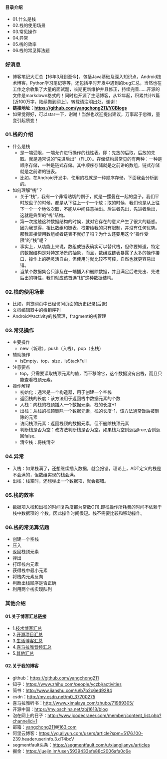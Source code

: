 #### 目录介绍
- 01.什么是栈
- 02.栈的使用场景
- 03.常见操作
- 04.异常
- 05.栈的效率
- 06.栈的常见算法题





### 好消息
- 博客笔记大汇总【16年3月到至今】，包括Java基础及深入知识点，Android技术博客，Python学习笔记等等，还包括平时开发中遇到的bug汇总，当然也在工作之余收集了大量的面试题，长期更新维护并且修正，持续完善……开源的文件是markdown格式的！同时也开源了生活博客，从12年起，积累共计N篇[近100万字，陆续搬到网上]，转载请注明出处，谢谢！
- **链接地址：https://github.com/yangchong211/YCBlogs**
- 如果觉得好，可以star一下，谢谢！当然也欢迎提出建议，万事起于忽微，量变引起质变！




### 01.栈的介绍
- 什么是栈
    - 是一端受限，一端允许进行操作的线性表。即：先放的后取，后放的先取。就是通常说的“先进后出”（FILO）。存储结构最常见的有两种：一种是顺序存储，一种是链式存储。其中顺序存储就是之前讲的数组，链式存储就是之前讲的链表。
    - 比如，在Android开发中，使用的栈就是一种顺序存储，下面我会分析到的。
- 如何理解“栈”？
    - 关于“栈”，我有一个非常贴切的例子，就是一摞叠在一起的盘子。我们平时放盘子的时候，都是从下往上一个一个放；取的时候，我们也是从上往下一个一个地依次取，不能从中间任意抽出。后进者先出，先进者后出，这就是典型的“栈”结构。
    - 第一次接触这种数据结构的时候，就对它存在的意义产生了很大的疑惑。因为我觉得，相比数组和链表，栈带给我的只有限制，并没有任何优势。那我直接使用数组或者链表不就好了吗？为什么还要用这个“操作受限”的“栈”呢？
    - 事实上，从功能上来说，数组或链表确实可以替代栈，但你要知道，特定的数据结构是对特定场景的抽象，而且，数组或链表暴露了太多的操作接口，操作上的确灵活自由，但使用时就比较不可控，自然也就更容易出错。
    - 当某个数据集合只涉及在一端插入和删除数据，并且满足后进先出、先进后出的特性，我们就应该首选“栈”这种数据结构。





### 02.栈的使用场景
- 比如，浏览网页中已经访问页面的历史纪录(后退)
- 文档编辑器中的撤销序列
- Android中activity的栈管理，fragment的栈管理


### 03.常见操作
- 主要操作
    - new（新建），push（入栈），pop（出栈）
- 辅助操作
    - isEmpty，top，size，isStackFull
- 注意要点
    - top，只需要读取栈顶元素的值，而不移除它，这个数据没有出栈，而且只能查看栈顶元素。
- 操作解释
    - 初始化：通常是一个构造器，用于创建一个空栈
    - 返回栈的长度：该方法用于返回栈中数据元素的个数
    - 入栈：向栈的栈顶插入一个数据元素，栈的长度+1
    - 出栈：从栈的栈顶删除一个数据元素，栈的长度-1，该方法通常饭后被删除的元素
    - 访问栈顶元素：返回栈顶的数据元素，但不删除栈顶元素
    - 判断栈是否为空：改方法判断栈是否为空，如果栈为空则返回true,否则返回false.
    - 清空栈：将栈清空



### 04.异常
- 入栈：如果栈满了，还想继续插入数据，就会报错，理论上，ADT定义的栈是不会满的，但数组实现的栈会满。
- 出栈：栈空时，还想弹出一个数据项，就会报错。


### 05.栈的效率
- 数据项入栈和出栈的时间复杂度都为常数O(1),即栈操作所耗费的时间不依赖于栈中数据项的 个数，因此操作时间很短。栈不需要比较和移动操作。



### 06.栈的常见算法题
- 创建一个空栈
- 压入
- 返回栈顶元素
- 弹出
- 打印栈内元素
- 获得栈中最小元素
- 将栈内元素反向
- 判断出栈顺序是否正确
- 利用两个栈实现队列





### 其他介绍
#### 01.关于博客汇总链接
- 1.[技术博客汇总](https://www.jianshu.com/p/614cb839182c)
- 2.[开源项目汇总](https://blog.csdn.net/m0_37700275/article/details/80863574)
- 3.[生活博客汇总](https://blog.csdn.net/m0_37700275/article/details/79832978)
- 4.[喜马拉雅音频汇总](https://www.jianshu.com/p/f665de16d1eb)
- 5.[其他汇总](https://www.jianshu.com/p/53017c3fc75d)



#### 02.关于我的博客
- github：https://github.com/yangchong211
- 知乎：https://www.zhihu.com/people/yczbj/activities
- 简书：http://www.jianshu.com/u/b7b2c6ed9284
- csdn：http://my.csdn.net/m0_37700275
- 喜马拉雅听书：http://www.ximalaya.com/zhubo/71989305/
- 开源中国：https://my.oschina.net/zbj1618/blog
- 泡在网上的日子：http://www.jcodecraeer.com/member/content_list.php?channelid=1
- 邮箱：yangchong211@163.com
- 阿里云博客：https://yq.aliyun.com/users/article?spm=5176.100- 239.headeruserinfo.3.dT4bcV
- segmentfault头条：https://segmentfault.com/u/xiangjianyu/articles
- 掘金：https://juejin.im/user/5939433efe88c2006afa0c6e



